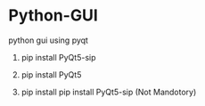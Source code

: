 # Python-GUI
python gui using pyqt

1. pip install PyQt5-sip

2. pip install PyQt5

3. pip install pip install PyQt5-sip (Not Mandotory)
